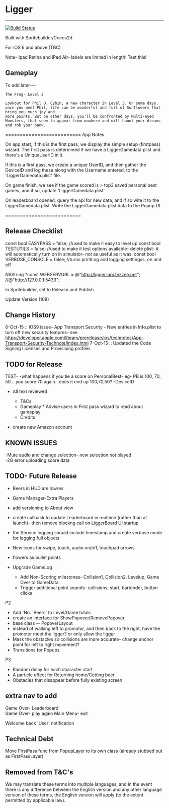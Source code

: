 # Ligger  
----------

[![Build Status](https://travis-ci.org/fezzee/Ligger.svg?branch=master)](https://travis-ci.org/fezzee/Ligger)

Built with Spritebuilder/Cocos2d 

For iOS 6 and above (TBC)

Note- Ipad Retina and iPad Air- labels are limited in length! Test this!
  
Gameplay  
---------  
To add later---

    The Frog- Level 2

    Lookout for Phil O. Cybin, a new character in Level 3. On some days, once you meet Phil, life can be wonderful and full of Sunflowers that bring you much joy and 
    more points. But on other days, you'll be confronted by Multi-eyed Monsters, that seem to appear from nowhere and will haunt your dreams and rob your bank.  

==========================
App Notes


On app start, if this is the first pass, we display the simple setup (firstpass) wizard.
The first pass is determined if we have a LiggerGamedata.plist and there's a UniqueUserID in it.

If this is a first pass, we create a unique UserID, and then gather the DeviceID and log these along with the Username entered, to the 'LiggerGamedata.plist' file.

On game finish, we see if the game scored is > top3 saved personal best games, and if so, update 'LiggerGamedata.plist'

On leaderboard opened, query the api for new data, and if so wite it to the LiggerGamedata.plist. Write the LiggerGamedata.plist data to the Popup UI. 


==========================

Release Checklist
---------------------
const bool EASYPASS = false; //used to make it easy to level up
const bool TESTUTILS = false; //used to make it test options available- delete plist- it will automatically turn on in simulator- not as useful as it was.
const bool VERBOSE_CONSOLE = false; //turns printLog and logging settingss, on and off

NSString *const WEBSERVURL = @"http://ligger-api.fezzee.net"; //@"http://127.0.0.1:5433";

In Spritebuilder, set to Release and Publish

Update Version (108)


Change History
--------------
6-Oct-15 :: IOS9 issue- App Transport Security - New entries in Info.plist to turn off new security features- see
https://developer.apple.com/library/prerelease/ios/technotes/App-Transport-Security-Technote/index.html
7-Oct-15 :: Updated the Code Signing Licenses and Provisioing profiles



TODO for Release  
---------------------- 

TEST-
-what happens if you tie a score on PersonalBest- eg- PB is 100, 70, 50....you score 70 again...does it end up 100,70,50?
-DeviceID

* All text reviewed  
    * T&Cs  
    * Gameplay  * Advise users in First pass wizard to read about gameplay  
    * Credits  

* create new Amazon account



   
  
KNOWN ISSUES  
--------------------
-Mute audio and change selection- new selection not played   
-2G error uploading score data  
 

TODO- Future Release  
--------------------  

* Beers in HUD are lowres 

* Game Manager-Extra Players 

* add versioning to About view

* create callback to update Leaderboard in realtime (rather than at launch)- then remove blockng call on LiggerBoard UI startup

* the Service logging should include timestamp and create verbose mode for logging full objects 

* New Icons for swipe, touch, audio on/off, touchpad arrows  
* flowers as bullet points 
  
* Upgrade GameLog  
    * Add Non-Scoring milestones- Collision1, Collision2, Levelup, Game Over to GameData  
    * Trigger additional point sounds- collisions, start, bartender, button clicks   
  
P2  
* Add 'No. 'Beers' to Level/Game totals  
* create an interface for ShowPopover/RemovePopover    
* base class -- PopoverLayout  
* instead of walking left to promotor, and then back to the right, have the promotor meet the ligger? or only allow the ligger    
* Mask the obstacles so collisions are more accurate- change anchor point for left to right movement?  
* Transitions for Popups  
  
P3   
* Random delay for each character start  
* A particle effect for Returning home/Getting beer 
* Obstacles that disappear before fully existing screen  
  
 
extra nav to add  
----------------------------------  
Game Over- Leaderboard  
Game Over- play again 
Main Menu- exit  
 
  
Welcome back 'User' notification  
  
  
Technical Debt
----------------
Move FirstPass func from PopupLayer to its own class (already stubbed out as FirstPassLayer)

  
Removed from T&C's
-------------------
We may translate these terms into multiple languages, and in the event there is any difference between the English version and any other language version of these terms, the English version will apply (to the extent permitted by applicable law).




